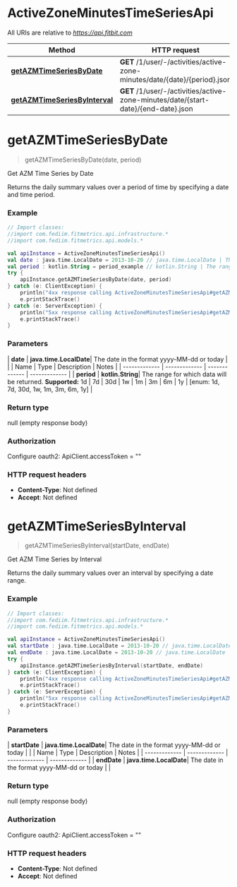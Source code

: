 # ActiveZoneMinutesTimeSeriesApi

All URIs are relative to *https://api.fitbit.com*

| Method | HTTP request | Description |
| ------------- | ------------- | ------------- |
| [**getAZMTimeSeriesByDate**](ActiveZoneMinutesTimeSeriesApi.md#getAZMTimeSeriesByDate) | **GET** /1/user/-/activities/active-zone-minutes/date/{date}/{period}.json | Get AZM Time Series by Date |
| [**getAZMTimeSeriesByInterval**](ActiveZoneMinutesTimeSeriesApi.md#getAZMTimeSeriesByInterval) | **GET** /1/user/-/activities/active-zone-minutes/date/{start-date}/{end-date}.json | Get AZM Time Series by Interval |


<a id="getAZMTimeSeriesByDate"></a>
# **getAZMTimeSeriesByDate**
> getAZMTimeSeriesByDate(date, period)

Get AZM Time Series by Date

Returns the daily summary values over a period of time by specifying a date and time period.

### Example
```kotlin
// Import classes:
//import com.fediim.fitmetrics.api.infrastructure.*
//import com.fediim.fitmetrics.api.models.*

val apiInstance = ActiveZoneMinutesTimeSeriesApi()
val date : java.time.LocalDate = 2013-10-20 // java.time.LocalDate | The date in the format yyyy-MM-dd or today
val period : kotlin.String = period_example // kotlin.String | The range for which data will be returned. **Supported:** 1d | 7d | 30d | 1w | 1m | 3m | 6m | 1y
try {
    apiInstance.getAZMTimeSeriesByDate(date, period)
} catch (e: ClientException) {
    println("4xx response calling ActiveZoneMinutesTimeSeriesApi#getAZMTimeSeriesByDate")
    e.printStackTrace()
} catch (e: ServerException) {
    println("5xx response calling ActiveZoneMinutesTimeSeriesApi#getAZMTimeSeriesByDate")
    e.printStackTrace()
}
```

### Parameters
| **date** | **java.time.LocalDate**| The date in the format yyyy-MM-dd or today | |
| Name | Type | Description  | Notes |
| ------------- | ------------- | ------------- | ------------- |
| **period** | **kotlin.String**| The range for which data will be returned. **Supported:** 1d | 7d | 30d | 1w | 1m | 3m | 6m | 1y | [enum: 1d, 7d, 30d, 1w, 1m, 3m, 6m, 1y] |

### Return type

null (empty response body)

### Authorization


Configure oauth2:
    ApiClient.accessToken = ""

### HTTP request headers

 - **Content-Type**: Not defined
 - **Accept**: Not defined

<a id="getAZMTimeSeriesByInterval"></a>
# **getAZMTimeSeriesByInterval**
> getAZMTimeSeriesByInterval(startDate, endDate)

Get AZM Time Series by Interval

Returns the daily summary values over an interval by specifying a date range.

### Example
```kotlin
// Import classes:
//import com.fediim.fitmetrics.api.infrastructure.*
//import com.fediim.fitmetrics.api.models.*

val apiInstance = ActiveZoneMinutesTimeSeriesApi()
val startDate : java.time.LocalDate = 2013-10-20 // java.time.LocalDate | The date in the format yyyy-MM-dd or today
val endDate : java.time.LocalDate = 2013-10-20 // java.time.LocalDate | The date in the format yyyy-MM-dd or today
try {
    apiInstance.getAZMTimeSeriesByInterval(startDate, endDate)
} catch (e: ClientException) {
    println("4xx response calling ActiveZoneMinutesTimeSeriesApi#getAZMTimeSeriesByInterval")
    e.printStackTrace()
} catch (e: ServerException) {
    println("5xx response calling ActiveZoneMinutesTimeSeriesApi#getAZMTimeSeriesByInterval")
    e.printStackTrace()
}
```

### Parameters
| **startDate** | **java.time.LocalDate**| The date in the format yyyy-MM-dd or today | |
| Name | Type | Description  | Notes |
| ------------- | ------------- | ------------- | ------------- |
| **endDate** | **java.time.LocalDate**| The date in the format yyyy-MM-dd or today | |

### Return type

null (empty response body)

### Authorization


Configure oauth2:
    ApiClient.accessToken = ""

### HTTP request headers

 - **Content-Type**: Not defined
 - **Accept**: Not defined

